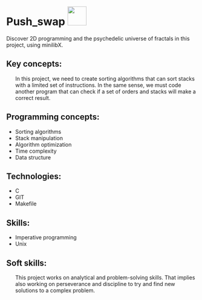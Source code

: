 # Push_swap <img src="https://media1.tenor.com/m/UmXVL_E8xOAAAAAC/penguin-pudgy.gif" width="50px">
<p>
  Discover 2D programming and the psychedelic universe of fractals in this project, using minilibX.
</p>


## Key concepts:
<ul>
In this project, we need to create sorting algorithms that can sort stacks with a limited set of instructions.
In the same sense, we must code another program that can check if a set of orders and stacks will make a correct result.
</ul>

## Programming concepts:
<ul>
<li>Sorting algorithms</li>
<li>Stack manipulation</li>
<li>Algorithm optimization</li>
<li>Time complexity</li>
<li>Data structure</li>
  </ul>

## Technologies:
<ul>
  <li>C</li>
  <li>GIT</li>
  <li>Makefile</li>
</ul>

## Skills:
<ul>
  <li>Imperative programming</li>
  <li>Unix</li>

</ul>

## Soft skills:
<ul>
  This project works on analytical and problem-solving skills. That implies also working on perseverance and discipline to try and find new solutions to a complex problem.
</ul>
